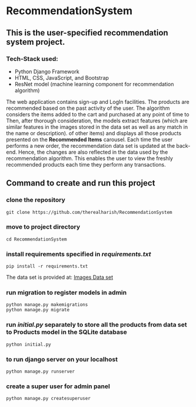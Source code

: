 # RecommendationSystem

## This is the user-specified recommendation system project.

### Tech-Stack used:
* Python
Django Framework
* HTML, CSS, JavaScript, and Bootstrap
* ResNet model (machine learning component for recommendation algorithm)

The web application contains sign-up and LogIn facilities.
The products are recommended based on the past activity of the user. The algorithm considers the items added to the cart and purchased at any point of time to
Then, after thorough consideration, the models extract features (which are similar features in the images stored in the data set as well as any match in the name or description).
of other items) and displays all those products presented on the **Recommended Items** carousel.
Each time the user performs a new order, the recommendation data set is updated at the back-end. Hence, the changes are also reflected in the data used by the recommendation algorithm.
This enables the user to view the freshly recommended products each time they perform any transactions.

## Command to create and run this project

### clone the repository

```
git clone https://github.com/therealharish/RecommendationSystem
```

### move to project directory
```
cd RecommendationSystem
```

### install requirements specified in _requirements.txt_
```
pip install -r requirements.txt
```

The data set is provided at: [Images Data set](https://www.kaggle.com/datasets/paramaggarwal/fashion-product-images-small?select=images)

### run migration to register models in admin
```
python manage.py makemigrations
python manage.py migrate
```

### run _initial.py_ separately to store all the products from data set to Products model in the SQLite database
```
python initial.py
```

### to run django server on your localhost
```
python manage.py runserver
```

### create a super user for admin panel
```
python manage.py createsuperuser
```





